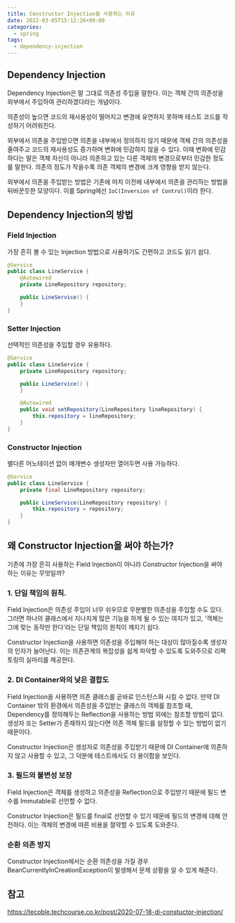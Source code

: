 ```yaml
---
title: Constructor Injection을 사용하는 이유
date: 2022-03-05T15:12:26+09:00
categories:
  - spring
tags: 
  - dependency-injection
---
```


## Dependency Injection
Dependency Injection은 말 그대로 의존성 주입을 말한다. 이는 객체 간의 의존성을 외부에서 주입하여 관리하겠다라는 개념이다.

의존성이 높으면 코드의 재사용성이 떨어지고 변경에 유연하지 못하며 테스트 코드를 작성하기 어려워진다.

외부에서 의존을 주입받으면 의존을 내부에서 정의하지 않기 때문에 객체 간의 의존성을 줄여주고 코드의 재사용성도 증가하며 변화에 민감하지 않을 수 있다. 이때 변화에 민감하다는 말은 객체 자신이 아니라 의존하고 있는 다른 객체의 변경으로부터 민감한 정도를 말한다. 의존의 정도가 작을수록 의존 객체의 변경에 크게 영향을 받지 않는다.

외부에서 의존을 주입받는 방법은 기존에 마치 이전에 내부에서 의존을 관리하는 방법을 뒤바꾼듯한 모양이다. 이를 Spring에선 `IoC(Inversion of Control)`이라 한다.

## Dependency Injection의 방법
### Field Injection
가장 흔히 볼 수 있는 Injection 방법으로 사용하기도 간편하고 코드도 읽기 쉽다.
```java
@Service
public class LineService {
    @Autowired
    private LineRepository repository;

    public LineService() {
    }
}
```

### Setter Injection
선택적인 의존성을 주입할 경우 유용하다.

```java
@Service
public class LineService {
    private LineRepository repository;

    public LineService() {
    }

    @Autowired
    public void setRepository(LineRepository lineRepository) {
        this.repository = lineRepository;
    }
}
```

### Constructor Injection
별다른 어노테이션 없이 매개변수 생성자만 열어두면 사용 가능하다.

```java
@Service
public class LineService {
    private final LineRepository repository;

    public LineService(LineRepository repository) {
        this.repository = repository;
    }
}
```

## 왜 Constructor Injection을 써야 하는가?
기존에 가장 흔히 사용하는 Field Injection이 아니라 Constructor Injection을 써야 하는 이유는 무엇일까?

### 1. 단일 책임의 원칙.
Field Injection은 의존성 주입이 너무 쉬우므로 무분별한 의존성을 주입할 수도 있다. 그러면 하나의 클래스에서 지나치게 많은 기능을 하게 될 수 있는 여지가 있고, ‘객체는 그에 맞는 동작만 한다’라는 단일 책임의 원칙이 깨지기 쉽다.

Constructor Injection을 사용하면 의존성을 주입해야 하는 대상이 많아질수록 생성자의 인자가 늘어난다. 이는 의존관계의 복잡성을 쉽게 파악할 수 있도록 도와주므로 리팩토링의 실마리를 제공한다.

### 2. DI Container와의 낮은 결합도
Field Injection을 사용하면 의존 클래스를 곧바로 인스턴스화 시킬 수 없다. 만약 DI Container 밖의 환경에서 의존성을 주입받는 클래스의 객체를 참조할 때, Dependency를 정의해두는 Reflection을 사용하는 방법 외에는 참조할 방법이 없다. 생성자 또는 Setter가 존재하지 않는다면 의존 객체 필드를 설정할 수 있는 방법이 없기 때문이다.

Constructor Injection은 생성자로 의존성을 주입받기 때문에 DI Container에 의존하지 않고 사용할 수 있고, 그 덕분에 테스트에서도 더 용이함을 보인다.

### 3. 필드의 불변성 보장
Field Injection은 객체를 생성하고 의존성을 Reflection으로 주입받기 때문에 필드 변수를 Immutable로 선언할 수 없다.

Constructor Injection은 필드를 final로 선언할 수 있기 때문에 필드의 변경에 대해 안전하다. 이는 객체의 변경에 따른 비용을 절약할 수 있도록 도와준다.

### 순환 의존 방지
Constructor Injection에서는 순환 의존성을 가질 경우 BeanCurrentlyInCreationException이 발생해서 문제 상황을 알 수 있게 해준다.

## 참고
https://tecoble.techcourse.co.kr/post/2020-07-18-di-constuctor-injection/
